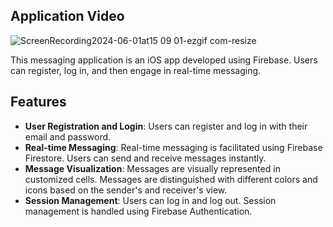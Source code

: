 ## Application Video
![ScreenRecording2024-06-01at15 09 01-ezgif com-resize](https://github.com/ademmergen/Flash-Chat-iOS13-master/assets/159759443/2ba15387-c2c8-4755-8188-b3c986f4cc95)

This messaging application is an iOS app developed using Firebase. Users can register, log in, and then engage in real-time messaging.

## Features

- **User Registration and Login**: Users can register and log in with their email and password.
- **Real-time Messaging**: Real-time messaging is facilitated using Firebase Firestore. Users can send and receive messages instantly.
- **Message Visualization**: Messages are visually represented in customized cells. Messages are distinguished with different colors and icons based on the sender's and receiver's view.
- **Session Management**: Users can log in and log out. Session management is handled using Firebase Authentication.

